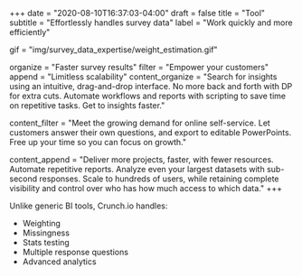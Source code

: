 +++
date = "2020-08-10T16:37:03-04:00"
draft = false
title = "Tool"
subtitle = "Effortlessly handles survey data"
label = "Work quickly and more efficiently"

gif = "img/survey_data_expertise/weight_estimation.gif"


organize = "Faster survey results"
filter = "Empower your customers"
append = "Limitless scalability"
content_organize = "Search for insights using an intuitive, drag-and-drop interface. No more back and forth with DP for extra cuts. Automate workflows and reports with scripting to save time on repetitive tasks. Get to insights faster."

content_filter = "Meet the growing demand for online self-service. Let customers answer their own questions, and export to editable PowerPoints. Free up your time so you can focus on growth."

content_append = "Deliver more projects, faster, with fewer resources. Automate repetitive reports. Analyze even your largest datasets with sub-second responses. Scale to hundreds of users, while retaining complete visibility and control over who has how much access to which data."
+++

Unlike generic BI tools, Crunch.io handles:

* Weighting
* Missingness
* Stats testing
* Multiple response questions
* Advanced analytics
